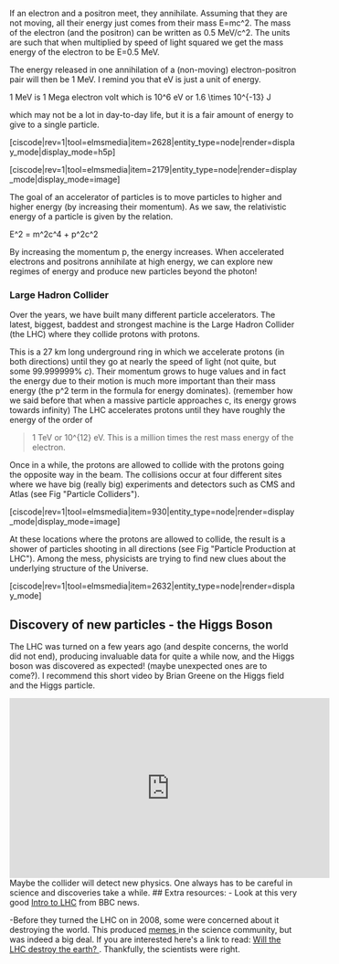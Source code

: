 If an electron and a positron meet, they annihilate. Assuming that they are not moving, all their energy just comes from their mass <lrn-math>E=mc^2</lrn-math>. The mass of the electron (and the positron) can be written as 0.5 MeV/<lrn-math>c^2</lrn-math>. The units are such that when multiplied by speed of light squared we get the mass energy of the electron to be <lrn-math>E=0.5</lrn-math> MeV.

The energy released in one annihilation of a (non-moving) electron-positron pair will then be 1 MeV. I remind you that eV is just a unit of energy.

1 MeV is 1 Mega electron volt which is <lrn-math>10^6</lrn-math> eV or <lrn-math>1.6 \times 10^{-13} J</lrn-math>

which may not be a lot in day-to-day life, but it is a fair amount of energy to give to a single particle.

[ciscode|rev=1|tool=elmsmedia|item=2628|entity_type=node|render=display_mode|display_mode=h5p]
 
[ciscode|rev=1|tool=elmsmedia|item=2179|entity_type=node|render=display_mode|display_mode=image]
 
The goal of an accelerator of particles is to move particles to higher and higher energy (by increasing their momentum). As we saw, the relativistic energy of a particle is given by the relation.

<lrn-math>E^2 = m^2c^4 + p^2c^2</lrn-math>

By increasing the momentum p, the energy increases. When accelerated electrons and positrons annihilate at high energy, we can explore new regimes of energy and produce new particles beyond the photon!

### Large Hadron Collider

Over the years, we have built many different particle accelerators. The latest, biggest, baddest and strongest machine is the Large Hadron Collider (the LHC) where they collide protons with protons.

This is a 27 km long underground ring in which we accelerate protons (in both directions) until they go at nearly the speed of light (not quite, but some 99.999999% _c_). Their momentum grows to huge values and in fact the energy due to their motion is much more important than their mass energy (the <lrn-math>p^2</lrn-math> term in the formula for energy dominates).  (remember how we said before that when a massive particle approaches c, its energy grows towards infinity) The LHC accelerates protons until they have roughly the energy of the order of

> 1 TeV or <lrn-math>10^{12}</lrn-math> eV. This is a million times the rest mass energy of the electron.

Once in a while, the protons are allowed to collide with the protons going the opposite way in the beam. The collisions occur at four different sites where we have big (really big) experiments and detectors such as CMS and Atlas (see Fig "Particle Colliders").

[ciscode|rev=1|tool=elmsmedia|item=930|entity_type=node|render=display_mode|display_mode=image]

At these locations where the protons are allowed to collide, the result is a shower of particles shooting in all directions (see Fig "Particle Production at LHC"). Among the mess, physicists are trying to find new clues about the underlying structure of the Universe.

[ciscode|rev=1|tool=elmsmedia|item=2632|entity_type=node|render=display_mode]

## Discovery of new particles - the Higgs Boson
The LHC was turned on a few years ago (and despite concerns, the world did not end), producing invaluable data for quite a while now, and the Higgs boson was discovered as expected! (maybe unexpected ones are to come?).
I recommend this short video by Brian Greene on the Higgs field and the Higgs particle.
<iframe allowfullscreen="" frameborder="0" height="315" src="https://www.youtube.com/embed/tcHz3o4t6Rk" width="560"></iframe>
Maybe the collider will detect new physics. One always has to be careful in science and discoveries take a while.
## Extra resources:
- Look at this very good <a href="http://news.bbc.co.uk/2/hi/7543089.stm" target="_blank">Intro to LHC</a> from BBC news.


-Before they turned the LHC on in 2008, some were concerned about it destroying the world. This produced <a href="http://hasthelargehadroncolliderdestroyedtheworldyet.com/">memes </a> in the science community, but was indeed a big deal. If you are interested here's a link to read: <a href="http://www.businessinsider.com/will-the-lhc-destroy-the-earth-2015-4" target="_blank"> Will the LHC destroy the earth? </a>. Thankfully, the scientists were right.




